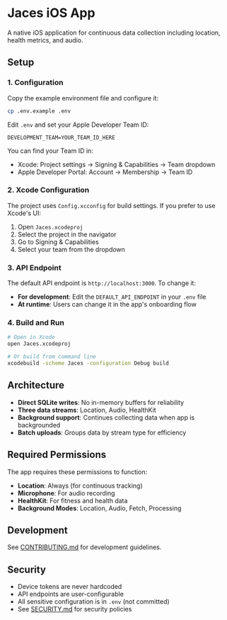 # Jaces iOS App

A native iOS application for continuous data collection including location, health metrics, and audio.

## Setup

### 1. Configuration

Copy the example environment file and configure it:

```bash
cp .env.example .env
```

Edit `.env` and set your Apple Developer Team ID:
```
DEVELOPMENT_TEAM=YOUR_TEAM_ID_HERE
```

You can find your Team ID in:
- Xcode: Project settings → Signing & Capabilities → Team dropdown
- Apple Developer Portal: Account → Membership → Team ID

### 2. Xcode Configuration

The project uses `Config.xcconfig` for build settings. If you prefer to use Xcode's UI:

1. Open `Jaces.xcodeproj`
2. Select the project in the navigator
3. Go to Signing & Capabilities
4. Select your team from the dropdown

### 3. API Endpoint

The default API endpoint is `http://localhost:3000`. To change it:

- **For development**: Edit the `DEFAULT_API_ENDPOINT` in your `.env` file
- **At runtime**: Users can change it in the app's onboarding flow

### 4. Build and Run

```bash
# Open in Xcode
open Jaces.xcodeproj

# Or build from command line
xcodebuild -scheme Jaces -configuration Debug build
```

## Architecture

- **Direct SQLite writes**: No in-memory buffers for reliability
- **Three data streams**: Location, Audio, HealthKit
- **Background support**: Continues collecting data when app is backgrounded
- **Batch uploads**: Groups data by stream type for efficiency

## Required Permissions

The app requires these permissions to function:

- **Location**: Always (for continuous tracking)
- **Microphone**: For audio recording
- **HealthKit**: For fitness and health data
- **Background Modes**: Location, Audio, Fetch, Processing

## Development

See [CONTRIBUTING.md](../../CONTRIBUTING.md) for development guidelines.

## Security

- Device tokens are never hardcoded
- API endpoints are user-configurable
- All sensitive configuration is in `.env` (not committed)
- See [SECURITY.md](../../SECURITY.md) for security policies